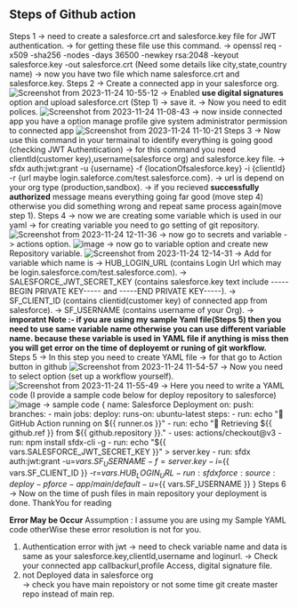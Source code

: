## Steps of Github action 
Steps 1 -> need to create a salesforce.crt and salesforce.key file for JWT authentication. 
        -> for getting these file use this command.
        -> openssl req -x509 -sha256 -nodes -days 36500 -newkey rsa:2048 -keyout salesforce.key -out salesforce.crt (Need some details like city,state,country name)
        -> now you have two file which name salesforce.crt and salesforce.key.
Steps 2 -> Create a connected app in your salesforce org.
          ![Screenshot from 2023-11-24 10-55-12](https://github.com/Himanshu987399/GitAction/assets/86918713/bf7c46ff-cfa6-48e7-b57a-712d3ccc76c8)
        -> Enabled **use digital signatures** option and upload salesforce.crt (Step 1)
        -> save it.
        -> Now you need to edit polices.
        ![Screenshot from 2023-11-24 11-08-43](https://github.com/Himanshu987399/GitAction/assets/86918713/21115001-9037-4c3a-a5be-8d583b5d6b68)
        -> now inside connected app you have a option manage profile give system administrator permission to connected app
        ![Screenshot from 2023-11-24 11-10-21](https://github.com/Himanshu987399/GitAction/assets/86918713/6a5ae140-154c-4b72-86a2-d151ea0253a7)
Steps 3 -> Now use this command in your termainal to identify everything is going good (checking JWT Authentication)
        -> for this command you need clientId(customer key),username(salesforce org) and salesforce.key file.
        -> sfdx auth:jwt:grant -u {username} -f {locationOfsalesforce.key} -i {clientId} -r {url maybe login.saleforce.com/test.salesforce.com}.
        -> url is depend on your org type (production,sandbox).
        -> if you recieved **successfully authorized** message means everything going far good (move step 4) otherwise you did something wrong and repeat same process again(move step 1).
Steps 4 -> now we are creating some variable which is used in our yaml
        -> for creating variable you need to go setting of git repository.
        ![Screenshot from 2023-11-24 12-11-36](https://github.com/Himanshu987399/GitAction/assets/86918713/285c94fd-ab9d-44a1-ac49-e2b38df286f8)
        -> now go to secrets and variable -> actions option.
        ![image](https://github.com/Himanshu987399/GitAction/assets/86918713/ceb2a772-71c8-488e-bdb3-b39befc57236)
        -> now go to variable option and create new Repository variable.
        ![Screenshot from 2023-11-24 12-14-31](https://github.com/Himanshu987399/GitAction/assets/86918713/0791595a-d4cd-487d-a66a-7e866d26874b)
        -> Add for variable which name is 
                -> HUB_LOGIN_URL (contains Login Url which may be login.salesforce.com/test.salesforce.com).
                -> SALESFORCE_JWT_SECRET_KEY (contains salesforce.key text include -----BEGIN PRIVATE KEY----- and -----END PRIVATE KEY-----).
                -> SF_CLIENT_ID (contains clientid(customer key) of connected app from salesforce).
                -> SF_USERNAME (contains username of your Org).
        -> **imporatnt Note :- if you are using my sample Yaml file(Steps 5) then you need to use same variable name otherwise you can use different variable name. because these variable is used in YAML file if anything is miss then you will get error on the time of deployemt or runing of git workflow.**        
Steps 5 -> In this step you need to create YAML file 
        -> for that go to Action button in github 
        ![Screenshot from 2023-11-24 11-54-57](https://github.com/Himanshu987399/GitAction/assets/86918713/76ffd1a3-590e-4d79-9b93-b2f3a7de679f)
        -> Now you need to select option (set up a workflow yourself). 
        ![Screenshot from 2023-11-24 11-55-49](https://github.com/Himanshu987399/GitAction/assets/86918713/3436f6b3-bb76-43ce-9cdd-1c2d334e8c7d)
        -> Here you need to write a YAML code (I provide a sample code below for deploy repository to salesforce)
        ![image](https://github.com/Himanshu987399/GitAction/assets/86918713/3a26fc71-d34d-4671-b51f-8fd78db99bec)
        -> sample code 
       {
        name: Salesforce Deployment
        on:
          push:
            branches:
              - main
        jobs:
          deploy: 
            runs-on: ubuntu-latest
            steps:
              - run: echo "🐧 GitHub Action running on ${{ runner.os }}"
              - run: echo "🔎 Retrieving ${{ github.ref }} from ${{ github.repository }}."
              - uses: actions/checkout@v3
              - run: npm install sfdx-cli -g
              - run: echo "${{ vars.SALESFORCE_JWT_SECRET_KEY }}" > server.key
              - run: sfdx auth:jwt:grant -u=${{ vars.SF_USERNAME }}  -f=server.key -i=${{ vars.SF_CLIENT_ID }} -r=${{vars.HUB_LOGIN_URL}}
              - run: sfdx force:source:deploy -p force-app/main/default -u=${{ vars.SF_USERNAME }}
        }
Steps 6 -> Now on the time of push files in main repository your deployment is done.
        ThankYou for reading

**Error May be Occur**
Assumption : I assume you are using my Sample YAML code otherWise these error resolution is not for you.
1) Authentication error with jwt
   -> need to check variable name and data is same as your salesforce.key,clientId,username and loginurl.
   -> Check your connected app callbackurl,profile Access, digital signature file.
2) not Deployed data in salesforce org     
   -> check you have main repoistory or not some time git create master repo instead of main rep.
